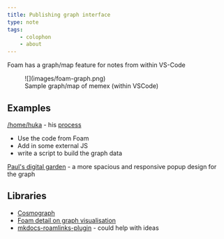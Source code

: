 ```yaml
---
title: Publishing graph interface
type: note
tags:
    - colophon
    - about
---
```


Foam has a graph/map feature for notes from within VS-Code

<figure markdown>
![](images/foam-graph.png)
<figcaption>Sample graph/map of memex (within VSCode)</figcaption>
</figure>

## Examples

[/home/huka](https://hukacode.github.io/graph/) - his [process](https://discord.com/channels/729975036148056075/735778843151040512/850931487187402793)

- Use the code from Foam
- Add in some external JS
- write a script to build the graph data


[Paul's digital garden](https://garden.paulderaaij.nl/) - a more spacious and responsive popup design for the graph


## Libraries

- [Cosmograph](https://cosmograph.app/#library)
- [Foam detail on graph visualisation](https://foambubble.github.io/foam/user/features/graph-visualization.html)
- [mkdocs-roamlinks-plugin](https://github.com/Jackiexiao/mkdocs-roamlinks-plugin) - could help with ideas
